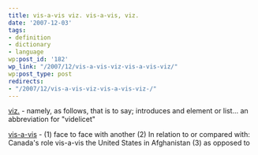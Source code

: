 ```yaml
---
title: vis-a-vis viz. vis-a-vis, viz.
date: '2007-12-03'
tags:
- definition
- dictionary
- language
wp:post_id: '182'
wp_link: "/2007/12/vis-a-vis-viz-vis-a-vis-viz/"
wp:post_type: post
redirects:
- "/2007/12/vis-a-vis-viz-vis-a-vis-viz-/"
---
```


[viz.](http://en.wiktionary.org/wiki/viz) - namely, as follows, that is to say; introduces and element or list... an abbreviation for "videlicet"

[vis-a-vis](http://en.wiktionary.org/wiki/viz) - (1) face to face with another (2) In relation to or compared with: Canada's role vis-a-vis the United States in Afghanistan (3) as opposed to
